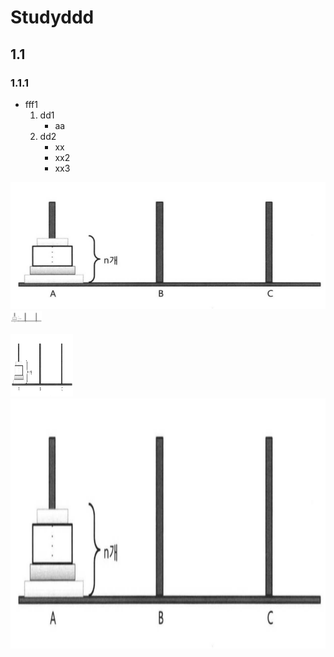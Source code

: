 # Studyddd
## 1.1
### 1.1.1
- fff1
  1. dd1
      - aa
  2. dd2
      - xx
      - xx2
      - xx3


![hanoi_3](/images/170718_hanoi_3.png)
<img src="/images/170718_hanoi_3.png" alt="Drawing" style="width: 50px;"/>

<img src="/images/170718_hanoi_3.png" width="100px" height="100px" />


<img src="/images/170718_hanoi_3.png" width="700" height="400" />
